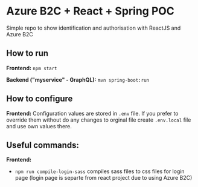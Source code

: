 # Azure B2C + React + Spring POC
Simple repo to show identification and authorisation with ReactJS and Azure B2C

## How to run
**Frontend:** `npm start`

**Backend ("myservice" - GraphQL):** `mvn spring-boot:run`

## How to configure
**Frontend:** Configuration values are stored in `.env` file. If you prefer to override them without do any changes to orginal file create `.env.local` file and use own values there.


## Useful commands:
**Frontend:**
 - `npm run compile-login-sass` compiles sass files to css files for login page (login page is separte from react project due to using Azure B2C)
